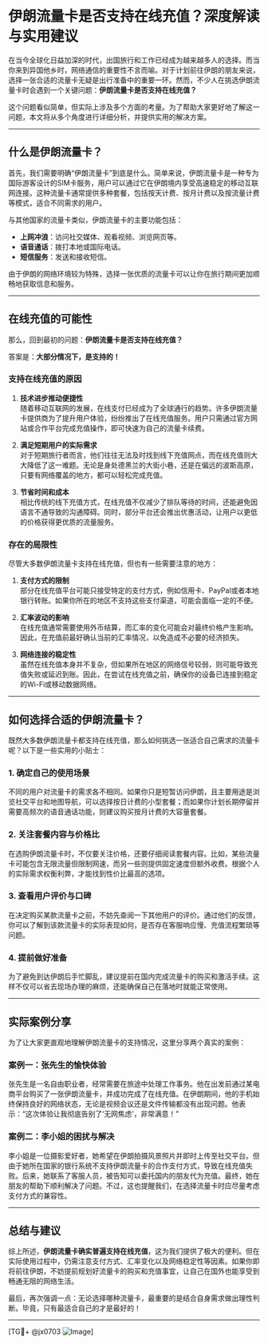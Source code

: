# 伊朗流量卡是否支持在线充值？深度解读与实用建议

在当今全球化日益加深的时代，出国旅行和工作已经成为越来越多人的选择。而当你来到异国他乡时，网络通信的重要性不言而喻。对于计划前往伊朗的朋友来说，选择一张合适的流量卡无疑是出行准备中的重要一环。然而，不少人在挑选伊朗流量卡时会遇到一个关键问题：**伊朗流量卡是否支持在线充值？**

这个问题看似简单，但实际上涉及多个方面的考量。为了帮助大家更好地了解这一问题，本文将从多个角度进行详细分析，并提供实用的解决方案。

---

## 什么是伊朗流量卡？

首先，我们需要明确“伊朗流量卡”到底是什么。简单来说，伊朗流量卡是一种专为国际游客设计的SIM卡服务，用户可以通过它在伊朗境内享受高速稳定的移动互联网连接。这种流量卡通常提供多种套餐，包括按天计费、按月计费以及按流量计费等模式，适合不同需求的用户。

与其他国家的流量卡类似，伊朗流量卡的主要功能包括：

- **上网冲浪**：访问社交媒体、观看视频、浏览网页等。
- **语音通话**：拨打本地或国际电话。
- **短信服务**：发送和接收短信。

由于伊朗的网络环境较为特殊，选择一张优质的流量卡可以让你在旅行期间更加顺畅地获取信息和服务。

---

## 在线充值的可能性

那么，回到最初的问题：**伊朗流量卡是否支持在线充值？**

答案是：**大部分情况下，是支持的！**

### 支持在线充值的原因

1. **技术进步推动便捷性**  
随着移动互联网的发展，在线支付已经成为了全球通行的趋势。许多伊朗流量卡提供商为了提升用户体验，纷纷推出了在线充值服务。用户只需通过官方网站或合作平台完成充值操作，即可快速为自己的流量卡续费。

2. **满足短期用户的实际需求**  
对于短期旅行者而言，他们往往无法及时找到线下充值网点，而在线充值则大大降低了这一难题。无论是身处德黑兰的大街小巷，还是在偏远的波斯高原，只要有网络覆盖的地方，都可以轻松完成充值。

3. **节省时间和成本**  
相比传统的线下充值方式，在线充值不仅减少了排队等待的时间，还能避免因语言不通导致的沟通障碍。同时，部分平台还会推出优惠活动，让用户以更低的价格获得更优质的流量服务。

### 存在的局限性

尽管大多数伊朗流量卡支持在线充值，但也有一些需要注意的地方：

1. **支付方式的限制**  
部分在线充值平台可能只接受特定的支付方式，例如信用卡、PayPal或者本地银行转账。如果你所在的地区不支持这些支付渠道，可能会面临一定的不便。

2. **汇率波动的影响**  
在线充值通常需要使用外币结算，而汇率的变化可能会对最终价格产生影响。因此，在充值前最好确认当前的汇率情况，以免造成不必要的经济损失。

3. **网络连接的稳定性**  
虽然在线充值本身并不复杂，但如果所在地区的网络信号较弱，则可能导致充值失败或延迟到账。因此，在尝试在线充值之前，确保你的设备已连接到稳定的Wi-Fi或移动数据网络。

---

## 如何选择合适的伊朗流量卡？

既然大多数伊朗流量卡都支持在线充值，那么如何挑选一张适合自己需求的流量卡呢？以下是一些实用的小贴士：

### 1. 确定自己的使用场景  
不同的用户对流量卡的需求各不相同。如果你只是短暂访问伊朗，且主要用途是浏览社交平台和地图导航，可以选择按日计费的小型套餐；而如果你计划长期停留并需要高频次的语音通话功能，则建议购买按月计费的大容量套餐。

### 2. 关注套餐内容与价格比  
在选购伊朗流量卡时，不仅要关注价格，还要仔细阅读套餐内容。比如，某些流量卡可能包含无限流量但限制网速，而另一些则提供固定速度但额外收费。根据个人的实际需求权衡利弊，才能找到性价比最高的选项。

### 3. 查看用户评价与口碑  
在决定购买某款流量卡之前，不妨先查阅一下其他用户的评价。通过他们的反馈，你可以了解到该款流量卡的实际表现如何，是否存在客服响应慢、充值流程繁琐等问题。

### 4. 提前做好准备  
为了避免到达伊朗后手忙脚乱，建议提前在国内完成流量卡的购买和激活手续。这样不仅可以省去现场办理的麻烦，还能确保自己在落地时就能正常使用。

---

## 实际案例分享

为了让大家更直观地理解伊朗流量卡的支持情况，这里分享两个真实的案例：

### 案例一：张先生的愉快体验  
张先生是一名自由职业者，经常需要在旅途中处理工作事务。他在出发前通过某电商平台购买了一张伊朗流量卡，并成功完成了在线充值。在伊朗期间，他的手机始终保持良好的网络状态，无论是视频会议还是文件传输都没有出现问题。他表示：“这次体验让我彻底告别了‘无网焦虑’，非常满意！”

### 案例二：李小姐的困扰与解决  
李小姐是一位摄影爱好者，她希望在伊朗拍摄风景照片并即时上传至社交平台。但由于她所在国家的银行系统不支持伊朗流量卡的合作支付方式，导致在线充值失败。后来，她联系了客服人员，被告知可以委托国内的朋友代为充值。最终，她在朋友的帮助下顺利解决了问题。不过，这也提醒我们，在选择流量卡时应尽量考虑支付方式的兼容性。

---

## 总结与建议

综上所述，**伊朗流量卡确实普遍支持在线充值**，这为我们提供了极大的便利。但在实际使用过程中，仍需注意支付方式、汇率变化以及网络稳定性等因素。如果你即将前往伊朗，不妨提前规划好流量卡的购买和充值事宜，让自己在国外也能享受到畅通无阻的网络生活。

最后，再次强调一点：无论选择哪种流量卡，最重要的是结合自身需求做出理性判断。毕竟，只有最适合自己的才是最好的！

---

[TG💪+ @jx0703 ![Image](https://github.com/user-attachments/assets/dbca1d08-cadb-493c-b0ec-ad6f7a83f270)]